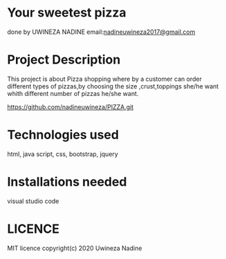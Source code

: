# Your sweetest pizza

done by UWINEZA NADINE
email:nadineuwineza2017@gmail.com

# Project Description
This project is about Pizza shopping where by a customer can order different types of pizzas,by choosing the size ,crust,toppings she/he want  whith different number of pizzas he/she want.

https://github.com/nadineuwineza/PIZZA.git

# Technologies used
html,
java script,
css,
bootstrap,
jquery

 # Installations needed
 visual studio code

# LICENCE

 MIT licence
 copyright(c) 2020 Uwineza Nadine

 